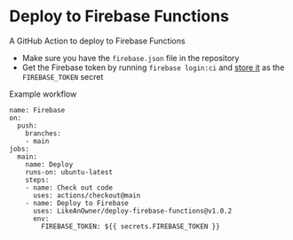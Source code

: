 # Deploy to Firebase Functions

A GitHub Action to deploy to Firebase Functions

- Make sure you have the `firebase.json` file in the repository
- Get the Firebase token by running `firebase login:ci` and [store it](https://help.github.com/en/actions/configuring-and-managing-workflows/creating-and-storing-encrypted-secrets) as the `FIREBASE_TOKEN` secret

Example workflow

```
name: Firebase
on:
  push:
    branches:
    - main
jobs:
  main:
    name: Deploy
    runs-on: ubuntu-latest
    steps:
    - name: Check out code
      uses: actions/checkout@main
    - name: Deploy to Firebase
      uses: LikeAnOwner/deploy-firebase-functions@v1.0.2
      env:
        FIREBASE_TOKEN: ${{ secrets.FIREBASE_TOKEN }}
```
